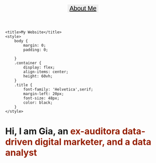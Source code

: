 <html>
	<link rel="stylesheet" href="https://fonts.googleapis.com/css?family=Helvetica">
<header>
<style>
   button {
	style="float:right;
        background-color: white;
        border: none;
        cursor: pointer;
        text-decoration: underline;
        color: black;
	font-family: 'Helvetica',serif;	
	font-size: 20px;
	margin-right: 10px;
    }

    button:focus {
        outline: none;
    }

    button:hover {
        color: #962102;
    }
</style>

<button onclick="this.style.color='#962102'">About Me</button>
															    
</header>
<head>
	
	<title>My Website</title>
	<style>
		body {
			margin: 0;
			padding: 0;
			
		}
		.container {
			display: flex;
			align-items: center;
			height: 60vh;
		}
		.title {
			font-family: 'Helvetica',serif;	
			margin-left: 20px;
			font-size: 48px;
			color: black;
		}
	</style>
</head>
<body>
	<div class="container">
		<h1 class="title">Hi, I am Gia, an <span style="color: #962102;"><b>ex-auditor</b></span,<p>a data-driven digital marketer, and a data analyst</p> </h1>
	</div>
</body>
</html>
